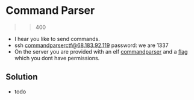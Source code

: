 # Command Parser
>> 400
- I hear you like to send commands. 
- ssh commandparserctf@68.183.92.119 password: we are 1337
- On the server you are provided with an elf [commandparser](./commandparser) and a [flag](./flag) which you dont have permissions.

## Solution
- todo